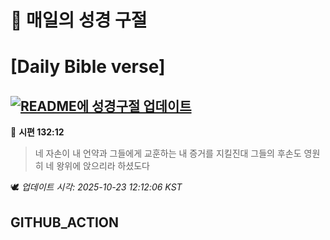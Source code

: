 # 🙏 매일의 성경 구절
# [Daily Bible verse]
## [![README에 성경구절 업데이트](https://github.com/DONGSUKA/first_test/actions/workflows/update-readme-bible.yml/badge.svg)](https://github.com/DONGSUKA/first_test/actions/workflows/update-readme-bible.yml)
<!-- START_BIBLE_VERSE -->
📖 **시편 132:12**
> 네 자손이 내 언약과 그들에게 교훈하는 내 증거를 지킬진대 그들의 후손도 영원히 네 왕위에 앉으리라 하셨도다

🕊️ _업데이트 시각: 2025-10-23 12:12:06 KST_
  <!-- END_BIBLE_VERSE -->
## GITHUB_ACTION
